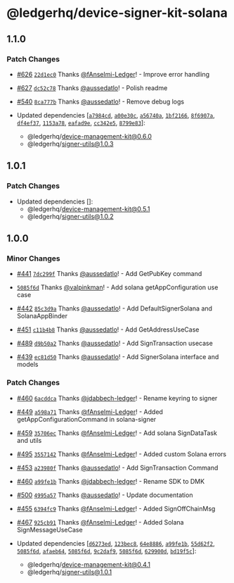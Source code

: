 # @ledgerhq/device-signer-kit-solana

## 1.1.0

### Patch Changes

- [#626](https://github.com/LedgerHQ/device-sdk-ts/pull/626) [`22d1ec0`](https://github.com/LedgerHQ/device-sdk-ts/commit/22d1ec0298a51aab4ee1e5de14e4d87f00cdc04d) Thanks [@fAnselmi-Ledger](https://github.com/fAnselmi-Ledger)! - Improve error handling

- [#627](https://github.com/LedgerHQ/device-sdk-ts/pull/627) [`dc52c78`](https://github.com/LedgerHQ/device-sdk-ts/commit/dc52c78231d9bd51f5549d51df84731df216e79e) Thanks [@aussedatlo](https://github.com/aussedatlo)! - Polish readme

- [#540](https://github.com/LedgerHQ/device-sdk-ts/pull/540) [`8ca777b`](https://github.com/LedgerHQ/device-sdk-ts/commit/8ca777b1ccc835d4922efcbaeff0d32882914eb2) Thanks [@aussedatlo](https://github.com/aussedatlo)! - Remove debug logs

- Updated dependencies [[`a7984cd`](https://github.com/LedgerHQ/device-sdk-ts/commit/a7984cdcbd8e18aec614d6f07fda293971bd61eb), [`a00e30c`](https://github.com/LedgerHQ/device-sdk-ts/commit/a00e30cc1559d364a4654668a6492945de1163f5), [`a56740a`](https://github.com/LedgerHQ/device-sdk-ts/commit/a56740a608dc95ab3545d90666c71aeff2f67212), [`1bf2166`](https://github.com/LedgerHQ/device-sdk-ts/commit/1bf2166776ed16c2adf8a4d9d796a567629f983b), [`8f6907a`](https://github.com/LedgerHQ/device-sdk-ts/commit/8f6907a9fd99546d88520f2d167485ef59f8ca2e), [`df4ef37`](https://github.com/LedgerHQ/device-sdk-ts/commit/df4ef37d39a2e214a06930b7ff3c09cf22befb7f), [`1153a78`](https://github.com/LedgerHQ/device-sdk-ts/commit/1153a78b1b56f1767dae380466a8bc7fd86fec73), [`eafad9e`](https://github.com/LedgerHQ/device-sdk-ts/commit/eafad9e1b39573ad3321413b7adaa0814245da96), [`cc342e5`](https://github.com/LedgerHQ/device-sdk-ts/commit/cc342e5335ef1bc91b82967f6f59808796f88b36), [`8799e83`](https://github.com/LedgerHQ/device-sdk-ts/commit/8799e83c92baeb5ccba53546a3d59867d3d6185c)]:
  - @ledgerhq/device-management-kit@0.6.0
  - @ledgerhq/signer-utils@1.0.3

## 1.0.1

### Patch Changes

- Updated dependencies []:
  - @ledgerhq/device-management-kit@0.5.1
  - @ledgerhq/signer-utils@1.0.2

## 1.0.0

### Minor Changes

- [#441](https://github.com/LedgerHQ/device-sdk-ts/pull/441) [`7dc299f`](https://github.com/LedgerHQ/device-sdk-ts/commit/7dc299ffff00e970ca2934fb4e69687c5a7de5ae) Thanks [@aussedatlo](https://github.com/aussedatlo)! - Add GetPubKey command

- [`5085f6d`](https://github.com/LedgerHQ/device-sdk-ts/commit/5085f6dd397b5800849e34f593e71fd9c61c0e40) Thanks [@valpinkman](https://github.com/valpinkman)! - Add solana getAppConfiguration use case

- [#442](https://github.com/LedgerHQ/device-sdk-ts/pull/442) [`85c3d9a`](https://github.com/LedgerHQ/device-sdk-ts/commit/85c3d9a29ba5332247477ce1f7460f4db96688ac) Thanks [@aussedatlo](https://github.com/aussedatlo)! - Add DefaultSignerSolana and SolanaAppBinder

- [#451](https://github.com/LedgerHQ/device-sdk-ts/pull/451) [`c11b4b8`](https://github.com/LedgerHQ/device-sdk-ts/commit/c11b4b8cc793f2af70dde4eb0265939e758d0271) Thanks [@aussedatlo](https://github.com/aussedatlo)! - Add GetAddressUseCase

- [#489](https://github.com/LedgerHQ/device-sdk-ts/pull/489) [`d9b50a2`](https://github.com/LedgerHQ/device-sdk-ts/commit/d9b50a28e406046d60ccda9c0ae1f217ce7892a1) Thanks [@aussedatlo](https://github.com/aussedatlo)! - Add SignTransaction usecase

- [#439](https://github.com/LedgerHQ/device-sdk-ts/pull/439) [`ec81d50`](https://github.com/LedgerHQ/device-sdk-ts/commit/ec81d50bb671ad2616ff3c6e32fe7cecc6c2c988) Thanks [@aussedatlo](https://github.com/aussedatlo)! - Add SignerSolana interface and models

### Patch Changes

- [#460](https://github.com/LedgerHQ/device-sdk-ts/pull/460) [`6acddca`](https://github.com/LedgerHQ/device-sdk-ts/commit/6acddca516f1fe3d0b95c31b717e9f59b29e762e) Thanks [@jdabbech-ledger](https://github.com/jdabbech-ledger)! - Rename keyring to signer

- [#449](https://github.com/LedgerHQ/device-sdk-ts/pull/449) [`a598a71`](https://github.com/LedgerHQ/device-sdk-ts/commit/a598a71fc5cc1c5850672632cd95733130cec5db) Thanks [@fAnselmi-Ledger](https://github.com/fAnselmi-Ledger)! - Added getAppConfigurationCommand in solana-signer

- [#459](https://github.com/LedgerHQ/device-sdk-ts/pull/459) [`35706ec`](https://github.com/LedgerHQ/device-sdk-ts/commit/35706ec654f8cb6ad3ae5b765c065da9bd074f50) Thanks [@fAnselmi-Ledger](https://github.com/fAnselmi-Ledger)! - Add solana SignDataTask and utils

- [#495](https://github.com/LedgerHQ/device-sdk-ts/pull/495) [`3557142`](https://github.com/LedgerHQ/device-sdk-ts/commit/3557142c6e5ebebd8643b93c118bc6591e28154f) Thanks [@fAnselmi-Ledger](https://github.com/fAnselmi-Ledger)! - Added custom Solana errors

- [#453](https://github.com/LedgerHQ/device-sdk-ts/pull/453) [`a23980f`](https://github.com/LedgerHQ/device-sdk-ts/commit/a23980f8746f7a804b59e0122b5e92ebf0336ef1) Thanks [@aussedatlo](https://github.com/aussedatlo)! - Add SignTransaction Command

- [#460](https://github.com/LedgerHQ/device-sdk-ts/pull/460) [`a99fe1b`](https://github.com/LedgerHQ/device-sdk-ts/commit/a99fe1bfd362b6b5f9e8ee2489d285766e06272a) Thanks [@jdabbech-ledger](https://github.com/jdabbech-ledger)! - Rename SDK to DMK

- [#500](https://github.com/LedgerHQ/device-sdk-ts/pull/500) [`4995a57`](https://github.com/LedgerHQ/device-sdk-ts/commit/4995a57598f6e599d548dc657ebc5ee8c74a320b) Thanks [@aussedatlo](https://github.com/aussedatlo)! - Update documentation

- [#455](https://github.com/LedgerHQ/device-sdk-ts/pull/455) [`6394fc9`](https://github.com/LedgerHQ/device-sdk-ts/commit/6394fc9f502fd2f292b5e9c75605b835dd399b26) Thanks [@fAnselmi-Ledger](https://github.com/fAnselmi-Ledger)! - Added SignOffChainMsg

- [#467](https://github.com/LedgerHQ/device-sdk-ts/pull/467) [`925cb91`](https://github.com/LedgerHQ/device-sdk-ts/commit/925cb911297c85ac56d45cdbe0cd4f7e72c2234d) Thanks [@fAnselmi-Ledger](https://github.com/fAnselmi-Ledger)! - Added Solana SignMessageUseCase

- Updated dependencies [[`d6273ed`](https://github.com/LedgerHQ/device-sdk-ts/commit/d6273ed00b61d273ebc42bd5dfa16ce4c5641af5), [`123bec8`](https://github.com/LedgerHQ/device-sdk-ts/commit/123bec87ebd6c23922138c44a397bc72919d88e5), [`64e8886`](https://github.com/LedgerHQ/device-sdk-ts/commit/64e88863fd93c7140c32be5c91fde231293be7be), [`a99fe1b`](https://github.com/LedgerHQ/device-sdk-ts/commit/a99fe1bfd362b6b5f9e8ee2489d285766e06272a), [`55d62f2`](https://github.com/LedgerHQ/device-sdk-ts/commit/55d62f2dfe9cd979c99fbc8f8aeed7909c653807), [`5085f6d`](https://github.com/LedgerHQ/device-sdk-ts/commit/5085f6dd397b5800849e34f593e71fd9c61c0e40), [`afaeb64`](https://github.com/LedgerHQ/device-sdk-ts/commit/afaeb64c1fd2643d74ea8a2cc541c450d78c470c), [`5085f6d`](https://github.com/LedgerHQ/device-sdk-ts/commit/5085f6dd397b5800849e34f593e71fd9c61c0e40), [`9c2daf9`](https://github.com/LedgerHQ/device-sdk-ts/commit/9c2daf90391d5219cfa0f98e500a6f2e1295b454), [`5085f6d`](https://github.com/LedgerHQ/device-sdk-ts/commit/5085f6dd397b5800849e34f593e71fd9c61c0e40), [`629900d`](https://github.com/LedgerHQ/device-sdk-ts/commit/629900d681acdc4398445d4167a70811d041dad4), [`bd19f5c`](https://github.com/LedgerHQ/device-sdk-ts/commit/bd19f5c27f5a74dc9d58bd25fb021a260ff5e602)]:
  - @ledgerhq/device-management-kit@0.4.1
  - @ledgerhq/signer-utils@1.0.1
